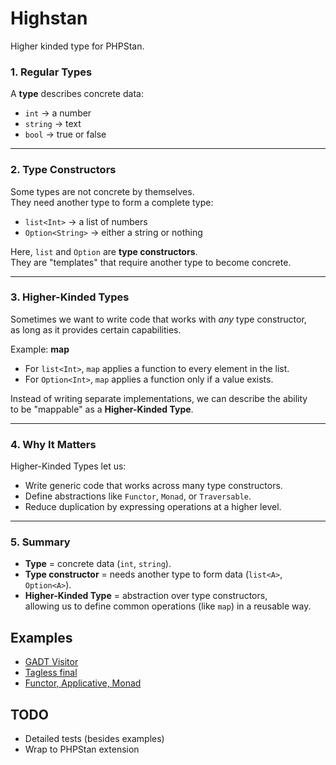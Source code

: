 # Highstan

Higher kinded type for PHPStan.

### 1. Regular Types
A **type** describes concrete data:
- `int` → a number
- `string` → text
- `bool` → true or false

---

### 2. Type Constructors
Some types are not concrete by themselves.  
They need another type to form a complete type:

- `list<Int>` → a list of numbers  
- `Option<String>` → either a string or nothing  

Here, `list` and `Option` are **type constructors**.  
They are "templates" that require another type to become concrete.

---

### 3. Higher-Kinded Types
Sometimes we want to write code that works with *any* type constructor,  
as long as it provides certain capabilities.

Example: **map**
- For `list<Int>`, `map` applies a function to every element in the list.  
- For `Option<Int>`, `map` applies a function only if a value exists.  

Instead of writing separate implementations, we can describe the ability  
to be "mappable" as a **Higher-Kinded Type**.

---

### 4. Why It Matters
Higher-Kinded Types let us:
- Write generic code that works across many type constructors.  
- Define abstractions like `Functor`, `Monad`, or `Traversable`.  
- Reduce duplication by expressing operations at a higher level.

---

### 5. Summary
- **Type** = concrete data (`int`, `string`).  
- **Type constructor** = needs another type to form data (`list<A>`, `Option<A>`).  
- **Higher-Kinded Type** = abstraction over type constructors,  
  allowing us to define common operations (like `map`) in a reusable way.  

## Examples

- [GADT Visitor](https://github.com/klimick/highstan/tree/master/src/UseCases/GADT)
- [Tagless final](https://github.com/klimick/highstan/tree/master/src/UseCases/TaglessFinal)
- [Functor, Applicative, Monad](https://github.com/klimick/highstan/tree/master/src/UseCases/Cats)

## TODO

- Detailed tests (besides examples)
- Wrap to PHPStan extension
